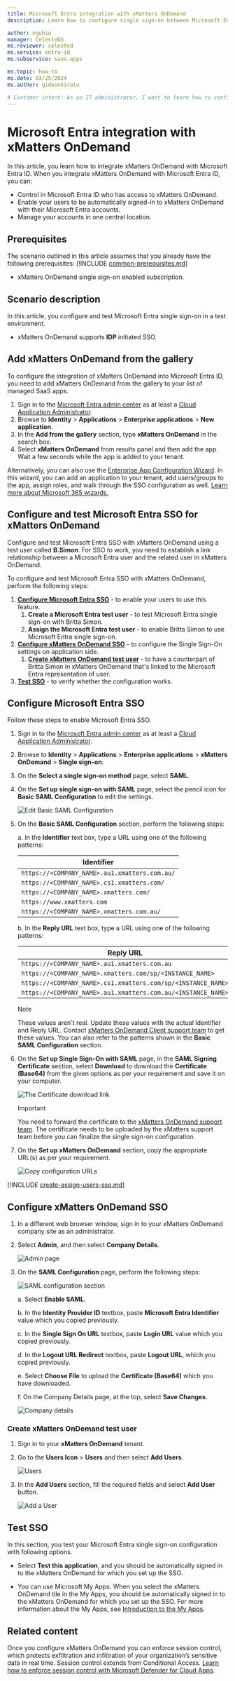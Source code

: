 ```yaml
---
title: Microsoft Entra integration with xMatters OnDemand
description: Learn how to configure single sign-on between Microsoft Entra ID and xMatters OnDemand.

author: nguhiu
manager: CelesteDG
ms.reviewer: celested
ms.service: entra-id
ms.subservice: saas-apps

ms.topic: how-to
ms.date: 03/25/2024
ms.author: gideonkiratu

# Customer intent: As an IT administrator, I want to learn how to configure single sign-on between Microsoft Entra ID and xMatters OnDemand so that I can control who has access to xMatters OnDemand, enable automatic sign-in with Microsoft Entra accounts, and manage my accounts in one central location.
---
```

# Microsoft Entra integration with xMatters OnDemand

In this article,  you learn how to integrate xMatters OnDemand with Microsoft Entra ID. When you integrate xMatters OnDemand with Microsoft Entra ID, you can:

* Control in Microsoft Entra ID who has access to xMatters OnDemand.
* Enable your users to be automatically signed-in to xMatters OnDemand with their Microsoft Entra accounts.
* Manage your accounts in one central location.

## Prerequisites
The scenario outlined in this article assumes that you already have the following prerequisites:
[!INCLUDE [common-prerequisites.md](~/identity/saas-apps/includes/common-prerequisites.md)]
* xMatters OnDemand single sign-on enabled subscription.

## Scenario description

In this article,  you configure and test Microsoft Entra single sign-on in a test environment.

* xMatters OnDemand supports **IDP** initiated SSO.

## Add xMatters OnDemand from the gallery

To configure the integration of xMatters OnDemand into Microsoft Entra ID, you need to add xMatters OnDemand from the gallery to your list of managed SaaS apps.

1. Sign in to the [Microsoft Entra admin center](https://entra.microsoft.com) as at least a [Cloud Application Administrator](~/identity/role-based-access-control/permissions-reference.md#cloud-application-administrator).
1. Browse to **Identity** > **Applications** > **Enterprise applications** > **New application**.
1. In the **Add from the gallery** section, type **xMatters OnDemand** in the search box.
1. Select **xMatters OnDemand** from results panel and then add the app. Wait a few seconds while the app is added to your tenant.

 Alternatively, you can also use the [Enterprise App Configuration Wizard](https://portal.office.com/AdminPortal/home?Q=Docs#/azureadappintegration). In this wizard, you can add an application to your tenant, add users/groups to the app, assign roles, and walk through the SSO configuration as well. [Learn more about Microsoft 365 wizards.](/microsoft-365/admin/misc/azure-ad-setup-guides)

<a name='configure-and-test-azure-ad-sso-for-xmatters-ondemand'></a>

## Configure and test Microsoft Entra SSO for xMatters OnDemand

Configure and test Microsoft Entra SSO with xMatters OnDemand using a test user called **B.Simon**. For SSO to work, you need to establish a link relationship between a Microsoft Entra user and the related user in xMatters OnDemand.

To configure and test Microsoft Entra SSO with xMatters OnDemand, perform the following steps:

1. **[Configure Microsoft Entra SSO](#configure-azure-ad-sso)** - to enable your users to use this feature.
	1. **Create a Microsoft Entra test user** - to test Microsoft Entra single sign-on with Britta Simon.
	2. **Assign the Microsoft Entra test user** - to enable Britta Simon to use Microsoft Entra single sign-on.
2. **[Configure xMatters OnDemand SSO](#configure-xmatters-ondemand-sso)** - to configure the Single Sign-On settings on application side.
	1. **[Create xMatters OnDemand test user](#create-xmatters-ondemand-test-user)** - to have a counterpart of Britta Simon in xMatters OnDemand that's linked to the Microsoft Entra representation of user.
3. **[Test SSO](#test-sso)** - to verify whether the configuration works.

<a name='configure-azure-ad-sso'></a>

## Configure Microsoft Entra SSO

Follow these steps to enable Microsoft Entra SSO.

1. Sign in to the [Microsoft Entra admin center](https://entra.microsoft.com) as at least a [Cloud Application Administrator](~/identity/role-based-access-control/permissions-reference.md#cloud-application-administrator).
1. Browse to **Identity** > **Applications** > **Enterprise applications** > **xMatters OnDemand** > **Single sign-on**.
1. On the **Select a single sign-on method** page, select **SAML**.
1. On the **Set up single sign-on with SAML** page, select the pencil icon for **Basic SAML Configuration** to edit the settings.

   ![Edit Basic SAML Configuration](common/edit-urls.png)

1. On the **Basic SAML Configuration** section, perform the following steps:

    a. In the **Identifier** text box, type a URL using one of the following patterns:

	| Identifier |
	| ---------- |
	| `https://<COMPANY_NAME>.au1.xmatters.com.au/` |
	| `https://<COMPANY_NAME>.cs1.xmatters.com/` |
	| `https://<COMPANY_NAME>.xmatters.com/` |
	| `https://www.xmatters.com` |
	| `https://<COMPANY_NAME>.xmatters.com.au/` |

    b. In the **Reply URL** text box, type a URL using one of the following patterns:

	| Reply URL |
	| ---------- |
	| `https://<COMPANY_NAME>.au1.xmatters.com.au` |
	| `https://<COMPANY_NAME>.xmatters.com/sp/<INSTANCE_NAME>` |
	| `https://<COMPANY_NAME>.cs1.xmatters.com/sp/<INSTANCE_NAME>` |
	| `https://<COMPANY_NAME>.au1.xmatters.com.au/<INSTANCE_NAME>` |

	> [!NOTE]
	> These values aren't real. Update these values with the actual Identifier and Reply URL. Contact [xMatters OnDemand Client support team](https://www.xmatters.com/company/contact-us/) to get these values. You can also refer to the patterns shown in the **Basic SAML Configuration** section.

1. On the **Set up Single Sign-On with SAML** page, in the **SAML Signing Certificate** section, select **Download** to download the **Certificate (Base64)** from the given options as per your requirement and save it on your computer.

	![The Certificate download link](common/certificatebase64.png)

	> [!IMPORTANT]
    > You need to forward the certificate to the [xMatters OnDemand support team](https://www.xmatters.com/company/contact-us/). The certificate needs to be uploaded by the xMatters support team before you can finalize the single sign-on configuration.

1. On the **Set up xMatters OnDemand** section, copy the appropriate URL(s) as per your requirement.

	![Copy configuration URLs](common/copy-configuration-urls.png)

<a name='create-an-azure-ad-test-user'></a>

[!INCLUDE [create-assign-users-sso.md](~/identity/saas-apps/includes/create-assign-users-sso.md)]

## Configure xMatters OnDemand SSO

1. In a different web browser window, sign in to your xMatters OnDemand company site as an administrator.

2. Select **Admin**, and then select **Company Details**.

    ![Admin page](./media/xmatters-ondemand-tutorial/admin.png "Admin page")

3. On the **SAML Configuration** page, perform the following steps:

    ![SAML configuration section](./media/xmatters-ondemand-tutorial/saml-configuration.png "SAML configuration section")

    a. Select **Enable SAML**.

    b. In the **Identity Provider ID** textbox, paste **Microsoft Entra Identifier** value which you copied previously.

    c. In the **Single Sign On URL** textbox, paste **Login URL** value which you copied previously.

    d. In the **Logout URL Redirect** textbox, paste **Logout URL**, which you copied previously.

	e. Select **Choose File** to upload the **Certificate (Base64)** which you have downloaded. 

    f. On the Company Details page, at the top, select **Save Changes**.

    ![Company details](./media/xmatters-ondemand-tutorial/save-button.png "Company details")

### Create xMatters OnDemand test user

1. Sign in to your **xMatters OnDemand** tenant.

2. Go to the **Users Icon** > **Users** and then select **Add Users**.

	![Users](./media/xmatters-ondemand-tutorial/add-user.png "Users")

3. In the **Add Users** section, fill the required fields and select **Add User** button.

    ![Add a User](./media/xmatters-ondemand-tutorial/add-user-2.png "Add a User")

## Test SSO

In this section, you test your Microsoft Entra single sign-on configuration with following options.

* Select **Test this application**, and you should be automatically signed in to the xMatters OnDemand for which you set up the SSO.

* You can use Microsoft My Apps. When you select the xMatters OnDemand tile in the My Apps, you should be automatically signed in to the xMatters OnDemand for which you set up the SSO. For more information about the My Apps, see [Introduction to the My Apps](https://support.microsoft.com/account-billing/sign-in-and-start-apps-from-the-my-apps-portal-2f3b1bae-0e5a-4a86-a33e-876fbd2a4510).

## Related content

Once you configure xMatters OnDemand you can enforce session control, which protects exfiltration and infiltration of your organization’s sensitive data in real time. Session control extends from Conditional Access. [Learn how to enforce session control with Microsoft Defender for Cloud Apps](/cloud-app-security/proxy-deployment-any-app).
